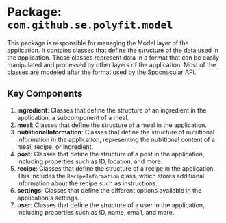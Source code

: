 # Package: `com.github.se.polyfit.model`

This package is responsible for managing the Model layer of the application. It contains classes
that define the structure of the data used in the application. These classes represent data in a
format that can be easily manipulated and processed by other layers of the application. Most of the
classes are modeled after the format used by the Spoonacular API.

## Key Components

1. **ingredient**: Classes that define the structure of an ingredient in the application, a
   subcomponent of a meal.
2. **meal**: Classes that define the structure of a meal in the application.
3. **nutritionalInformation**: Classes that define the structure of nutritional information in the
   application, representing the nutritional content of a meal, recipe, or ingredient.
4. **post**: Classes that define the structure of a post in the application, including properties
   such as ID, location, and more.
5. **recipe**: Classes that define the structure of a recipe in the application. This includes
   the `RecipeInformation` class, which stores additional information about the recipe such as
   instructions.
6. **settings**: Classes that define the different options available in the application's settings.
7. **user**: Classes that define the structure of a user in the application, including properties
   such as ID, name, email, and more.
